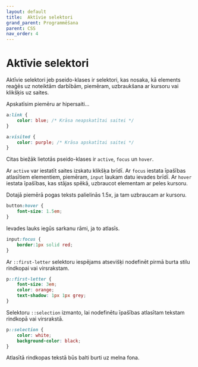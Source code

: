 ```yaml
---
layout: default
title:  Aktīvie selektori
grand_parent: Programmēšana
parent: CSS
nav_order: 4
---
```


# Aktīvie selektori

Aktīvie selektori jeb pseido-klases ir selektori, kas nosaka, kā elements reaģēs uz noteiktām darbībām, piemēram, uzbraukšana ar kursoru vai klikšķis uz saites.

Apskatīsim piemēru ar hipersaiti...

~~~css
a:link {
    color: blue; /* Krāsa neapskatītai saitei */
}

a:visited {
    color: purple; /* Krāsa apskatītai saitei */
} 
~~~

Citas biežāk lietotās pseido-klases ir `active`, `focus` un `hover`.

Ar `active` var iestatīt saites izskatu klikšķa brīdī.
Ar `focus` iestata īpašības atlasītiem elementiem, piemēram, `input` laukam datu ievades brīdī.
Ar `hover` iestata īpašības, kas stājas spēkā, uzbraucot elementam ar peles kursoru.

Dotajā piemērā pogas teksts palielinās 1.5x, ja tam uzbraucam ar kursoru.
~~~css
button:hover {
    font-size: 1.5em;
}
~~~

Ievades lauks iegūs sarkanu rāmi, ja to atlasīs.
~~~css
input:focus {
    border:1px solid red;
}
~~~

Ar `::first-letter` selektoru iespējams atsevišķi nodefinēt pirmā burta stilu rindkopai vai virsrakstam.
~~~css
p::first-letter {
    font-size: 3em;
    color: orange;
    text-shadow: 1px 1px grey;
}
~~~

Selektoru `::selection` izmanto, lai nodefinētu īpašības atlasītam tekstam rindkopā vai virsrakstā.

~~~css
p::selection {
    color: white;
    background-color: black;
}
~~~

Atlasītā rindkopas tekstā būs balti burti uz melna fona.



